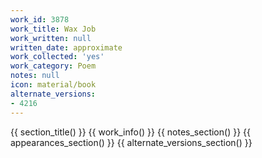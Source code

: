 ```yaml
---
work_id: 3878
work_title: Wax Job
work_written: null
written_date: approximate
work_collected: 'yes'
work_category: Poem
notes: null
icon: material/book
alternate_versions:
- 4216
---
```


{{ section_title() }}
{{ work_info() }}
{{ notes_section() }}
{{ appearances_section() }}
{{ alternate_versions_section() }}